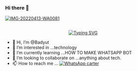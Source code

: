 ### Hi there 👋
<a href="https://imgbb.com/"><img src="https://i.ibb.co/zfNdhHn/IMG-20220413-WA0081.jpg" alt="IMG-20220413-WA0081" border="0"></a>

## <!-- Typing SVG -->
<p align="center">
    <a href="https://github.com/Fadilzain">
        <img
        src="https://readme-typing-svg.herokuapp.com?size=30&width=800&lines=✌️+Hi+am+Badyut+and+Still+learning+𝙾𝚏;how+to+deploy+and+create;best+regards+kingsley+plz+follow+And+we+should;work+together+on+More+Things🤖✌️."
            alt="Typing SVG"
        />
    </a>
</p>

- 👋 Hi, I’m @Badyut
- 👀 I’m interested in ...technology
- 🌱 I’m currently learning ...HOW TO MAKE WHATSAPP BOT
- 💞️ I’m looking to collaborate on ...anything about tech. 
- 📫 How to reach me ... [![WhatsApp carter](https://img.shields.io/badge/WhatsApp-25D366?style=for-the-badge&logo=whatsapp&logoColor=white)](https://wa.me/263713220803) 

<!--
**Badyut/badyut** is a ✨ _special_ ✨ repository because its `README.md` (this file) appears on your GitHub profile.
